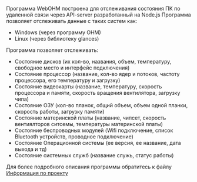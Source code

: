 Программа WebOHM построена для отслеживания состояния ПК по удаленной связи через API-server разработанный на Node.js
Программа позволяет отслеживать данные с таких систем как:
- Windows (через программу OHM)
- Linux (через библиотеку glances)

Программа позволяет отслеживать:
- Состояние дисков (их кол-во, названия, объем, температуру, свободное место и интерфейс подключения)
- Состояние процессор (название, кол-во ядер и потоков, частоту процессора, его температуру и загрузку)
- Состояние видеокарты (название, температуру, скорость процессора и памяти, скорость вращения вентилятора, загрузку чипа)
- Состояние ОЗУ (кол-во планок, общий объем, объем одной планки, скорость работы, загрузку памяти)
- Состояние материнской платы (название, чипсет, скорость вентиялторов ситсемы, температуры материнской платы)
- Состояние беспроводных модулей (Wifi подключение, список Bluetooth устройств, проводное подключение)
- Состояние Операционной системы (ее версия, ее название, дата выхода и тд)
- Состояние системных служб (название служь, статус работы)

Для более подробного описания программы обратитесь к файлу [Информация по проекту](./INFO.md)
